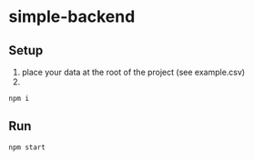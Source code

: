 # simple-backend

## Setup
1. place your data at the root of the project (see example.csv)
2.
```
npm i
```

## Run
```
npm start
```
